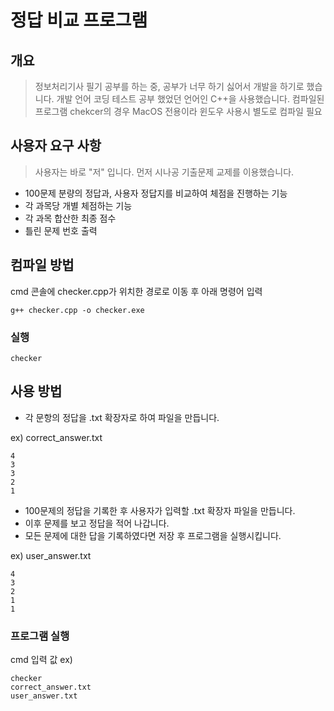 # 정답 비교 프로그램

## 개요
> 정보처리기사 필기 공부를 하는 중, 공부가 너무 하기 싫어서 개발을 하기로 했습니다. 개발 언어 코딩 테스트 공부 했었던 언어인 C++을 사용했습니다.
> 컴파일된 프로그램 chekcer의 경우 MacOS 전용이라 윈도우 사용시 별도로 컴파일 필요


## 사용자 요구 사항
> 사용자는 바로 "저" 입니다. 먼저 시나공 기출문제 교제를 이용했습니다.
- 100문제 분량의 정답과, 사용자 정답지를 비교하여 체점을 진행하는 기능
- 각 과목당 개별 체점하는 기능
- 각 과목 합산한 최종 점수
- 틀린 문제 번호 출력

## 컴파일 방법
cmd 콘솔에 checker.cpp가 위치한 경로로 이동 후 아래 명령어 입력
```
g++ checker.cpp -o checker.exe
```

### 실행
```
checker
```


## 사용 방법
- 각 문항의 정답을 .txt 확장자로 하여 파일을 만듭니다.

ex) correct_answer.txt
```
4
3
3
2
1
```

- 100문제의 정답을 기록한 후 사용자가 입력할 .txt 확장자 파일을 만듭니다.
- 이후 문제를 보고 정답을 적어 나갑니다.
- 모든 문제에 대한 답을 기록하였다면 저장 후 프로그램을 실행시킵니다.

ex) user_answer.txt
```
4
3
2
1
1
```

### 프로그램 실행

cmd 입력 값 ex)
```
checker
correct_answer.txt
user_answer.txt
```


